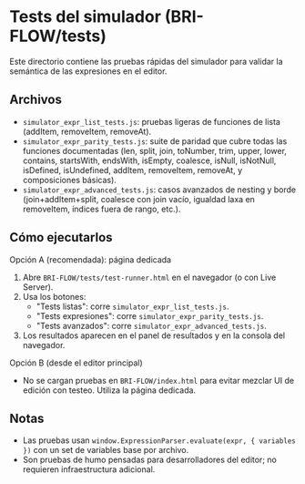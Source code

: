 # Tests del simulador (BRI-FLOW/tests)

Este directorio contiene las pruebas rápidas del simulador para validar la semántica de las expresiones en el editor.

## Archivos

- `simulator_expr_list_tests.js`: pruebas ligeras de funciones de lista (addItem, removeItem, removeAt).
- `simulator_expr_parity_tests.js`: suite de paridad que cubre todas las funciones documentadas (len, split, join, toNumber, trim, upper, lower, contains, startsWith, endsWith, isEmpty, coalesce, isNull, isNotNull, isDefined, isUndefined, addItem, removeItem, removeAt, y composiciones básicas).
- `simulator_expr_advanced_tests.js`: casos avanzados de nesting y borde (join+addItem+split, coalesce con join vacío, igualdad laxa en removeItem, índices fuera de rango, etc.).

## Cómo ejecutarlos

Opción A (recomendada): página dedicada

1. Abre `BRI-FLOW/tests/test-runner.html` en el navegador (o con Live Server).
2. Usa los botones:
   - "Tests listas": corre `simulator_expr_list_tests.js`.
   - "Tests expresiones": corre `simulator_expr_parity_tests.js`.
   - "Tests avanzados": corre `simulator_expr_advanced_tests.js`.
3. Los resultados aparecen en el panel de resultados y en la consola del navegador.

Opción B (desde el editor principal)

- No se cargan pruebas en `BRI-FLOW/index.html` para evitar mezclar UI de edición con testeo. Utiliza la página dedicada.

## Notas

- Las pruebas usan `window.ExpressionParser.evaluate(expr, { variables })` con un set de variables base por archivo.
- Son pruebas de humo pensadas para desarrolladores del editor; no requieren infraestructura adicional.
